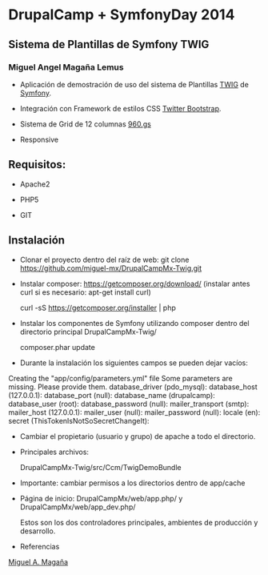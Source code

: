 DrupalCamp + SymfonyDay 2014
============================

Sistema de Plantillas de Symfony TWIG
-------------------------------------

### Miguel Angel Magaña Lemus


* Aplicación de demostración de uso del sistema de Plantillas [TWIG][2] de [Symfony][1].

* Integración con Framework de estilos CSS [Twitter Bootstrap][3].

* Sistema de Grid de 12 columnas [960.gs][4]

* Responsive


Requisitos:
----------

* Apache2

* PHP5

* GIT


Instalación
-----------

* Clonar el proyecto dentro del raíz de web: git clone https://github.com/miguel-mx/DrupalCampMx-Twig.git

* Instalar composer: https://getcomposer.org/download/ (instalar antes curl si es necesario: apt-get install curl)

    curl -sS https://getcomposer.org/installer | php

* Instalar los componentes de Symfony utilizando composer dentro del directorio principal DrupalCampMx-Twig/

    composer.phar update

* Durante la instalación los siguientes campos se pueden dejar vacíos:

Creating the "app/config/parameters.yml" file
Some parameters are missing. Please provide them.
database_driver (pdo_mysql):
database_host (127.0.0.1):
database_port (null):
database_name (drupalcamp):
database_user (root):
database_password (null):
mailer_transport (smtp):
mailer_host (127.0.0.1):
mailer_user (null):
mailer_password (null):
locale (en):
secret (ThisTokenIsNotSoSecretChangeIt):

* Cambiar el propietario (usuario y grupo) de apache a todo el directorio.

* Principales archivos:

    DrupalCampMx-Twig/src/Ccm/TwigDemoBundle

* Importante: cambiar permisos a los directorios dentro de app/cache

* Página de inicio: DrupalCampMx/web/app.php/   y  DrupalCampMx/web/app_dev.php/

    Estos son los dos controladores principales, ambientes de producción y desarrollo.


* Referencias

[1]:  http://symfony.com/
[2]:  http://twig.sensiolabs.org/
[3]:  http://getbootstrap.com/
[4]:  http://960.gs/

[Miguel A. Magaña](miguel@matmor.unam.mx)